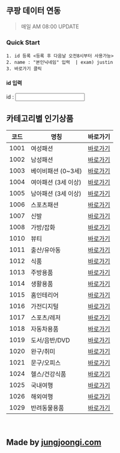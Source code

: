 ## 쿠팡 데이터 연동
> 매일 AM 08:00 UPDATE

### Quick Start
````
1. id 등록 <등록 후 다음날 오전8시부터 사용가능>
2. name : "본인닉네임" 입력  | exam) justin
3. 바로가기 클릭
````
#### id 입력
id : <input type="text" id="name">


## 카테고리별 인기상품 
|코드|명칭|바로가기
|--------|-------|--------|
|1001|여성패션| <a href="javascript:void(0);" class="categori_btn" data-code="1001">바로가기</a> |
|1002|남성패션| <a href="javascript:void(0);" class="categori_btn" data-code="1002">바로가기</a> |
|1003|베이비패션 (0~3세)| <a href="javascript:void(0);" class="categori_btn" data-code="1003">바로가기</a> |
|1004|여아패션 (3세 이상)| <a href="javascript:void(0);" class="categori_btn" data-code="1004">바로가기</a> |
|1005|남아패션 (3세 이상)| <a href="javascript:void(0);" class="categori_btn" data-code="1005">바로가기</a> |
|1006|스포츠패션| <a href="javascript:void(0);" class="categori_btn" data-code="1006">바로가기</a> |
|1007|신발| <a href="javascript:void(0);" class="categori_btn" data-code="1007">바로가기</a> |
|1008|가방/잡화| <a href="javascript:void(0);" class="categori_btn" data-code="1008">바로가기</a> |
|1010|뷰티| <a href="javascript:void(0);" class="categori_btn" data-code="1010">바로가기</a> |
|1011|출산/유아동| <a href="javascript:void(0);" class="categori_btn" data-code="1011">바로가기</a> |
|1012|식품| <a href="javascript:void(0);" class="categori_btn" data-code="1012">바로가기</a> |
|1013|주방용품| <a href="javascript:void(0);" class="categori_btn" data-code="1013">바로가기</a> |
|1014|생활용품| <a href="javascript:void(0);" class="categori_btn" data-code="1014">바로가기</a> |
|1015|홈인테리어| <a href="javascript:void(0);" class="categori_btn" data-code="1015">바로가기</a> |
|1016|가전디지털| <a href="javascript:void(0);" class="categori_btn" data-code="1016">바로가기</a> |
|1017|스포츠/레저| <a href="javascript:void(0);" class="categori_btn" data-code="1017">바로가기</a> |
|1018|자동차용품| <a href="javascript:void(0);" class="categori_btn" data-code="1018">바로가기</a> |
|1019|도서/음반/DVD| <a href="javascript:void(0);" class="categori_btn" data-code="1019">바로가기</a> |
|1020|완구/취미| <a href="javascript:void(0);" class="categori_btn" data-code="1020">바로가기</a> |
|1021|문구/오피스| <a href="javascript:void(0);" class="categori_btn" data-code="1021">바로가기</a> |
|1024|헬스/건강식품| <a href="javascript:void(0);" class="categori_btn" data-code="1024">바로가기</a> |
|1025|국내여행| <a href="javascript:void(0);" class="categori_btn" data-code="1025">바로가기</a> |
|1026|해외여행| <a href="javascript:void(0);" class="categori_btn" data-code="1026">바로가기</a> |
|1029|반려동물용품| <a href="javascript:void(0);" class="categori_btn" data-code="1029">바로가기</a> |

<br>

## Made by [jungjoongi.com](https://jungjoongi.com)

<script src="https://code.jquery.com/jquery-3.5.1.min.js"></script>
<script>
    $(".categori_btn").click(function(e) {
        e.preventDefault();
        var code = $(this).getData("code");
        var name = $("#name").val();
        location.href = "/coupang/view/"+name+"/"+code;
    });
</script>